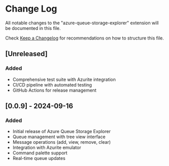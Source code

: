 # Change Log

All notable changes to the "azure-queue-storage-explorer" extension will be documented in this file.

Check [Keep a Changelog](http://keepachangelog.com/) for recommendations on how to structure this file.

## [Unreleased]

### Added
- Comprehensive test suite with Azurite integration
- CI/CD pipeline with automated testing
- GitHub Actions for release management

## [0.0.9] - 2024-09-16

### Added
- Initial release of Azure Queue Storage Explorer
- Queue management with tree view interface
- Message operations (add, view, remove, clear)
- Integration with Azurite emulator
- Command palette support
- Real-time queue updates